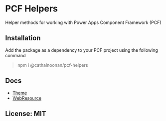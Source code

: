 # PCF Helpers

Helper methods for working with Power Apps Component Framework (PCF)


## Installation

Add the package as a dependency to your PCF project using the following command

> npm i @cathalnoonan/pcf-helpers


## Docs

- [Theme](https://github.com/cathalnoonan/pcf-helpers/blob/main/docs/theme.md)
- [WebResource](https://github.com/cathalnoonan/pcf-helpers/blob/main/docs/webresource.md)


## License: MIT